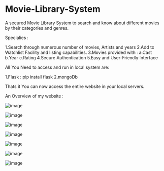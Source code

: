 # Movie-Library-System
A secured Movie Library System to search and know about different movies by their categories and genres.

Specialies :

1.Search through numerous number of movies, Artists and years
2.Add to Watchlist Facility and listing capabilities.
3.Movies provided with :
   a.Cast
   b.Year
   c.Rating
4.Secure Authentication
5.Easy and User-Friendly Interface

All You Need to access and run in local system are:

1.Flask : pip install flask
2.mongoDb

Thats it You can now access the entire website in your local servers.

An Overview of my website : 


![image](https://github.com/jayakrishnagaddam/Movie-Library-System/assets/115868714/6c771e7e-33c6-47a3-aed8-802e7a0547c0)

![image](https://github.com/jayakrishnagaddam/Movie-Library-System/assets/115868714/4a5b5fd8-8c23-4841-bb7e-e875d54e0214)


![image](https://github.com/jayakrishnagaddam/Movie-Library-System/assets/115868714/3ec9af38-de65-4861-b710-41e8f8abc5a0)


![image](https://github.com/jayakrishnagaddam/Movie-Library-System/assets/115868714/a3bc1507-87af-428a-a996-bddef6dd2ffe)


![image](https://github.com/jayakrishnagaddam/Movie-Library-System/assets/115868714/933642ec-9bee-4c2a-8f07-453912630187)


![image](https://github.com/jayakrishnagaddam/Movie-Library-System/assets/115868714/f1e76889-426c-44e0-9c6d-6d6ccc558052)


![image](https://github.com/jayakrishnagaddam/Movie-Library-System/assets/115868714/b5a26c70-86b8-4a10-9071-ddf678ee069a)





